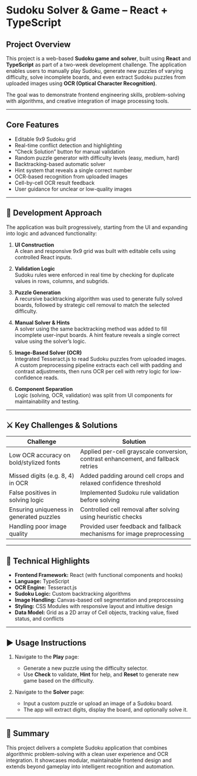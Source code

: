# Sudoku Solver & Game – React + TypeScript

## Project Overview

This project is a web-based **Sudoku game and solver**, built using **React** and **TypeScript** as part of a two-week development challenge. The application enables users to manually play Sudoku, generate new puzzles of varying difficulty, solve incomplete boards, and even extract Sudoku puzzles from uploaded images using **OCR (Optical Character Recognition)**.

The goal was to demonstrate frontend engineering skills, problem-solving with algorithms, and creative integration of image processing tools.

---

## Core Features

- Editable 9x9 Sudoku grid
- Real-time conflict detection and highlighting
- “Check Solution” button for manual validation
- Random puzzle generator with difficulty levels (easy, medium, hard)
- Backtracking-based automatic solver
- Hint system that reveals a single correct number
- OCR-based recognition from uploaded images
- Cell-by-cell OCR result feedback
- User guidance for unclear or low-quality images

---

## 🧠 Development Approach

The application was built progressively, starting from the UI and expanding into logic and advanced functionality:

1. **UI Construction**  
   A clean and responsive 9x9 grid was built with editable cells using controlled React inputs.

2. **Validation Logic**  
   Sudoku rules were enforced in real time by checking for duplicate values in rows, columns, and subgrids.

3. **Puzzle Generation**  
   A recursive backtracking algorithm was used to generate fully solved boards, followed by strategic cell removal to match the selected difficulty.

4. **Manual Solver & Hints**  
   A solver using the same backtracking method was added to fill incomplete user-input boards. A hint feature reveals a single correct value using the solver’s logic.

5. **Image-Based Solver (OCR)**  
   Integrated Tesseract.js to read Sudoku puzzles from uploaded images. A custom preprocessing pipeline extracts each cell with padding and contrast adjustments, then runs OCR per cell with retry logic for low-confidence reads.

6. **Component Separation**  
   Logic (solving, OCR, validation) was split from UI components for maintainability and testing.

---

## ⚔️ Key Challenges & Solutions

| Challenge | Solution |
|----------|----------|
| Low OCR accuracy on bold/stylized fonts | Applied per-cell grayscale conversion, contrast enhancement, and fallback retries |
| Missed digits (e.g. 8, 4) in OCR | Added padding around cell crops and relaxed confidence threshold |
| False positives in solving logic | Implemented Sudoku rule validation before solving |
| Ensuring uniqueness in generated puzzles | Controlled cell removal after solving using heuristic checks |
| Handling poor image quality | Provided user feedback and fallback mechanisms for image preprocessing |

---

## 🔧 Technical Highlights

- **Frontend Framework:** React (with functional components and hooks)  
- **Language:** TypeScript  
- **OCR Engine:** Tesseract.js  
- **Sudoku Logic:** Custom backtracking algorithms  
- **Image Handling:** Canvas-based cell segmentation and preprocessing  
- **Styling:** CSS Modules with responsive layout and intuitive design  
- **Data Model:** Grid as a 2D array of Cell objects, tracking value, fixed status, and conflicts

---

## ▶️ Usage Instructions

1. Navigate to the **Play** page:
   - Generate a new puzzle using the difficulty selector.
   - Use **Check** to validate, **Hint** for help, and **Reset** to generate new game based on the difficulty.

2. Navigate to the **Solver** page:
   - Input a custom puzzle or upload an image of a Sudoku board.
   - The app will extract digits, display the board, and optionally solve it.

---

## 📁 Summary

This project delivers a complete Sudoku application that combines algorithmic problem-solving with a clean user experience and OCR integration. It showcases modular, maintainable frontend design and extends beyond gameplay into intelligent recognition and automation.
